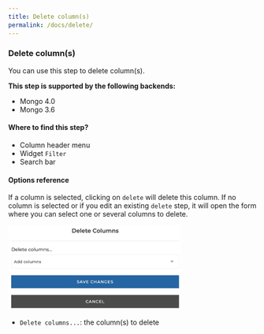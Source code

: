 ```yaml
---
title: Delete column(s)
permalink: /docs/delete/
---
```


### Delete column(s)

You can use this step to delete column(s).

**This step is supported by the following backends:**

- Mongo 4.0
- Mongo 3.6

#### Where to find this step?

- Column header menu
- Widget `Filter`
- Search bar

#### Options reference

If a column is selected, clicking on `delete` will delete this column. If no
column is selected or if you edit an existing `delete` step, it will open the
form where you can select one or several columns to delete.

<img src="../../img/docs/user-interface/delete_step_form.jpg" width="350" />

- `Delete columns...`: the column(s) to delete
